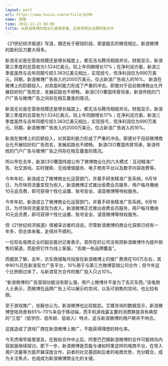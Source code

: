 ```yaml
---
layout: post
url: https://www.huxiu.com/article/6296
name: 虎嗅
time: 2012-11-23 08:00
title: 从新浪微博的商业化窘境来看，还真得想办法跟阿里合作
---
```

《21世纪经济报道》写道，跟还处于砸钱阶段、家底殷实的微信相比，新浪微博的盈利压力要大得多。

新浪无论是在营收规模还是增长幅度上，都无法与腾讯相提并论。财报显示，新浪第三季度的总营收为1.524亿美元，较上年同期增长17%；在净利润方面，新浪三季度虽然与去年同期亏损3.363亿美元相比，实现扭亏，但净利润仅为990万美元。同期，新浪微博广告收入约2000万美元，仅占新浪广告收入的16%。 新浪在微博上的巨额投入，对其盈利能力形成了严重的冲击。即便对于目前微博商业化开展较好的广告而言，发展前路也不顺畅。 新浪CEO曹国伟曾坦承，新浪传统的门户广告与微博广告之间存在相互蚕食的情况。

新浪无论是在营收规模还是增长幅度上，都无法与腾讯相提并论。财报显示，新浪第三季度的总营收为1.524亿美元，较上年同期增长17%；在净利润方面，新浪三季度虽然与去年同期亏损3.363亿美元相比，实现扭亏，但净利润仅为990万美元。同期，新浪微博广告收入约2000万美元，仅占新浪广告收入的16%。

新浪在微博上的巨额投入，对其盈利能力形成了严重的冲击。即便对于目前微博商业化开展较好的广告而言，发展前路也不顺畅。 新浪CEO曹国伟曾坦承，新浪传统的门户广告与微博广告之间存在相互蚕食的情况。

所以早在去年，新浪CEO曹国伟就公布了微博商业化的六大模式：互动精准广告、社交游戏、实时搜索、无线增值服务、电子商务平台以及数字内容收费等。

今年年初，新浪成立了微博商业化运营部门，并着手研发精准广告系统。6月18日，为尽快将流量变现为收入，新浪微博正式推出收费会员服务，用户每月缴纳10元会员费，即可获得个性化设置、账号安全、语音微博等特权服务。

今年年初，新浪成立了微博商业化运营部门，并着手研发精准广告系统。6月18日，为尽快将流量变现为收入，新浪微博正式推出收费会员服务，用户每月缴纳10元会员费，即可获得个性化设置、账号安全、语音微博等特权服务。

但《21世纪经济报道》借被采访者的话说，尽管新浪微博的商业化探索已经有一年多，但总体来看，走得并不顺利。

一位知名电商企业的副总裁对记者表示，其所在的公司没有把新浪微博作为提升销售的渠道，而是把它作为线上客服，“去做一些品牌覆盖”。

而据其了解，去年，京东商城每月投放在新浪微博上的推广费用在100万左右，其中90%花在新浪官方广告平台，10%用于与第三方微博营销公司合作；但今年这个比例倒过来了，与新浪官方合作的推广投入只占10%。

“新浪微博的广告营销功能没有那么强，用户上微博并不是为了去买东西。”该电商人士表示，而微博在品牌广告上可以展示的空间，以及可销售的空间，也比较有限。

至于游戏推广，张毅也认为，新浪微博也比较尴尬。艾媒咨询的数据显示，新浪微博登陆场景有65%-70%来自于移动端，而手机游戏最主要的消费群是具有典型的“三低”（低学历、低年龄、低收入）特点，这与新浪微博的用户群并不吻合。

这就造成了游戏厂商在新浪微博上推广，不能获得理想的转化率。

今天虎嗅早报里提及，在股权合作中止后，阿里巴巴跟新浪微博的合作可能转向内容层面继续探讨。那下一步，新浪微博是否能与诸如阿里这样的电商平台，在导入用户流量等方面开展深度合作，前者的社交基因和后者的电商优势，充分糅合，成为关注焦点，也或成为新浪微博商业化的关键。

